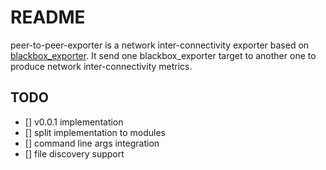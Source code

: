 # README
peer-to-peer-exporter is a network inter-connectivity exporter based on [blackbox_exporter](). It send one blackbox_exporter target to another one to produce network inter-connectivity metrics.

## TODO
- [] v0.0.1 implementation
- [] split implementation to modules
- [] command line args integration
- [] file discovery support
